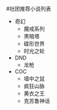 #社团推荐小说列表


- 奇幻
  - 魔戒系列
  - 黑暗塔
  - 碟形世界
  - 时光之轮
- DND
  - 龙枪
- COC
  - 墙中之鼠
  - 疯狂山脉
  - 黄衣之王
  - 克苏鲁神话
